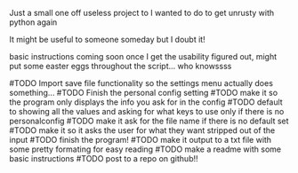 Just a small one off useless project to I wanted to do to get unrusty with python again

It might be useful to someone someday but I doubt it!

basic instructions coming soon once I get the usability figured out, 
might put some easter eggs throughout the script... who knowssss

#TODO Import save file functionality so the settings menu actually does something...
#TODO Finish the personal config setting 
#TODO make it so the program only displays the info you ask for in the config
#TODO default to showing all the values and asking for what keys to use only if there is no personalconfig
#TODO make it ask for the file name if there is no default set 
#TODO make it so it asks the user for what they want stripped out of the input
#TODO finish the program!
#TODO make it output to a txt file with some pretty formating for easy reading 
#TODO make a readme with some basic instructions
#TODO post to a repo on github!! 
